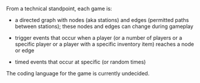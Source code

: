 From a technical standpoint, each game is:

  - a directed graph with nodes (aka stations) and edges (permitted
  paths between stations); these nodes and edges can change during
  gameplay

  - trigger events that occur when a player (or a number of players or
  a specific player or a player with a specific inventory item)
  reaches a node or edge

  - timed events that occur at specific (or random times)

The coding language for the game is currently undecided.

